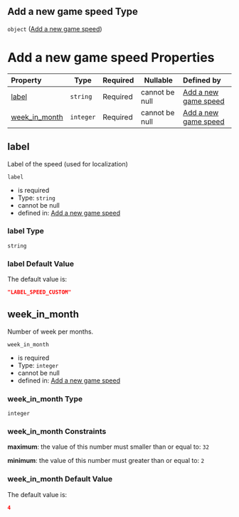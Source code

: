 ## Add a new game speed Type

`object` ([Add a new game speed](add-speed.md))

# Add a new game speed Properties

| Property                        | Type      | Required | Nullable       | Defined by                                                                                               |
| :------------------------------ | --------- | -------- | -------------- | :------------------------------------------------------------------------------------------------------- |
| [label](#label)                 | `string`  | Required | cannot be null | [Add a new game speed](add-speed-properties-label.md "add-speed.json#/properties/label")                 |
| [week_in_month](#week_in_month) | `integer` | Required | cannot be null | [Add a new game speed](add-speed-properties-week_in_month.md "add-speed.json#/properties/week_in_month") |

## label

Label of the speed (used for localization)


`label`

-   is required
-   Type: `string`
-   cannot be null
-   defined in: [Add a new game speed](add-speed-properties-label.md "add-speed.json#/properties/label")

### label Type

`string`

### label Default Value

The default value is:

```json
"LABEL_SPEED_CUSTOM"
```

## week_in_month

Number of week per months.


`week_in_month`

-   is required
-   Type: `integer`
-   cannot be null
-   defined in: [Add a new game speed](add-speed-properties-week_in_month.md "add-speed.json#/properties/week_in_month")

### week_in_month Type

`integer`

### week_in_month Constraints

**maximum**: the value of this number must smaller than or equal to: `32`

**minimum**: the value of this number must greater than or equal to: `2`

### week_in_month Default Value

The default value is:

```json
4
```
